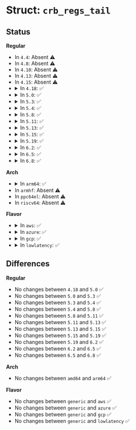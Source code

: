 # Struct: <code>crb_regs_tail</code>

## Status
<b>Regular</b>
<ul>
<li>
In <code>4.4</code>: Absent ⚠️
</li>
<li>
In <code>4.8</code>: Absent ⚠️
</li>
<li>
In <code>4.10</code>: Absent ⚠️
</li>
<li>
In <code>4.13</code>: Absent ⚠️
</li>
<li>
In <code>4.15</code>: Absent ⚠️
</li>
<li>
<details>
<summary>In <code>4.18</code>: ✅</summary>

```c
struct crb_regs_tail {
    u32 ctrl_req;
    u32 ctrl_sts;
    u32 ctrl_cancel;
    u32 ctrl_start;
    u32 ctrl_int_enable;
    u32 ctrl_int_sts;
    u32 ctrl_cmd_size;
    u32 ctrl_cmd_pa_low;
    u32 ctrl_cmd_pa_high;
    u32 ctrl_rsp_size;
    u64 ctrl_rsp_pa;
};
```
</details>
</li>
<li>
<details>
<summary>In <code>5.0</code>: ✅</summary>

```c
struct crb_regs_tail {
    u32 ctrl_req;
    u32 ctrl_sts;
    u32 ctrl_cancel;
    u32 ctrl_start;
    u32 ctrl_int_enable;
    u32 ctrl_int_sts;
    u32 ctrl_cmd_size;
    u32 ctrl_cmd_pa_low;
    u32 ctrl_cmd_pa_high;
    u32 ctrl_rsp_size;
    u64 ctrl_rsp_pa;
};
```
</details>
</li>
<li>
<details>
<summary>In <code>5.3</code>: ✅</summary>

```c
struct crb_regs_tail {
    u32 ctrl_req;
    u32 ctrl_sts;
    u32 ctrl_cancel;
    u32 ctrl_start;
    u32 ctrl_int_enable;
    u32 ctrl_int_sts;
    u32 ctrl_cmd_size;
    u32 ctrl_cmd_pa_low;
    u32 ctrl_cmd_pa_high;
    u32 ctrl_rsp_size;
    u64 ctrl_rsp_pa;
};
```
</details>
</li>
<li>
<details>
<summary>In <code>5.4</code>: ✅</summary>

```c
struct crb_regs_tail {
    u32 ctrl_req;
    u32 ctrl_sts;
    u32 ctrl_cancel;
    u32 ctrl_start;
    u32 ctrl_int_enable;
    u32 ctrl_int_sts;
    u32 ctrl_cmd_size;
    u32 ctrl_cmd_pa_low;
    u32 ctrl_cmd_pa_high;
    u32 ctrl_rsp_size;
    u64 ctrl_rsp_pa;
};
```
</details>
</li>
<li>
<details>
<summary>In <code>5.8</code>: ✅</summary>

```c
struct crb_regs_tail {
    u32 ctrl_req;
    u32 ctrl_sts;
    u32 ctrl_cancel;
    u32 ctrl_start;
    u32 ctrl_int_enable;
    u32 ctrl_int_sts;
    u32 ctrl_cmd_size;
    u32 ctrl_cmd_pa_low;
    u32 ctrl_cmd_pa_high;
    u32 ctrl_rsp_size;
    u64 ctrl_rsp_pa;
};
```
</details>
</li>
<li>
<details>
<summary>In <code>5.11</code>: ✅</summary>

```c
struct crb_regs_tail {
    u32 ctrl_req;
    u32 ctrl_sts;
    u32 ctrl_cancel;
    u32 ctrl_start;
    u32 ctrl_int_enable;
    u32 ctrl_int_sts;
    u32 ctrl_cmd_size;
    u32 ctrl_cmd_pa_low;
    u32 ctrl_cmd_pa_high;
    u32 ctrl_rsp_size;
    u64 ctrl_rsp_pa;
};
```
</details>
</li>
<li>
<details>
<summary>In <code>5.13</code>: ✅</summary>

```c
struct crb_regs_tail {
    u32 ctrl_req;
    u32 ctrl_sts;
    u32 ctrl_cancel;
    u32 ctrl_start;
    u32 ctrl_int_enable;
    u32 ctrl_int_sts;
    u32 ctrl_cmd_size;
    u32 ctrl_cmd_pa_low;
    u32 ctrl_cmd_pa_high;
    u32 ctrl_rsp_size;
    u64 ctrl_rsp_pa;
};
```
</details>
</li>
<li>
<details>
<summary>In <code>5.15</code>: ✅</summary>

```c
struct crb_regs_tail {
    u32 ctrl_req;
    u32 ctrl_sts;
    u32 ctrl_cancel;
    u32 ctrl_start;
    u32 ctrl_int_enable;
    u32 ctrl_int_sts;
    u32 ctrl_cmd_size;
    u32 ctrl_cmd_pa_low;
    u32 ctrl_cmd_pa_high;
    u32 ctrl_rsp_size;
    u64 ctrl_rsp_pa;
};
```
</details>
</li>
<li>
<details>
<summary>In <code>5.19</code>: ✅</summary>

```c
struct crb_regs_tail {
    u32 ctrl_req;
    u32 ctrl_sts;
    u32 ctrl_cancel;
    u32 ctrl_start;
    u32 ctrl_int_enable;
    u32 ctrl_int_sts;
    u32 ctrl_cmd_size;
    u32 ctrl_cmd_pa_low;
    u32 ctrl_cmd_pa_high;
    u32 ctrl_rsp_size;
    u64 ctrl_rsp_pa;
};
```
</details>
</li>
<li>
<details>
<summary>In <code>6.2</code>: ✅</summary>

```c
struct crb_regs_tail {
    u32 ctrl_req;
    u32 ctrl_sts;
    u32 ctrl_cancel;
    u32 ctrl_start;
    u32 ctrl_int_enable;
    u32 ctrl_int_sts;
    u32 ctrl_cmd_size;
    u32 ctrl_cmd_pa_low;
    u32 ctrl_cmd_pa_high;
    u32 ctrl_rsp_size;
    u64 ctrl_rsp_pa;
};
```
</details>
</li>
<li>
<details>
<summary>In <code>6.5</code>: ✅</summary>

```c
struct crb_regs_tail {
    u32 ctrl_req;
    u32 ctrl_sts;
    u32 ctrl_cancel;
    u32 ctrl_start;
    u32 ctrl_int_enable;
    u32 ctrl_int_sts;
    u32 ctrl_cmd_size;
    u32 ctrl_cmd_pa_low;
    u32 ctrl_cmd_pa_high;
    u32 ctrl_rsp_size;
    u64 ctrl_rsp_pa;
};
```
</details>
</li>
<li>
<details>
<summary>In <code>6.8</code>: ✅</summary>

```c
struct crb_regs_tail {
    u32 ctrl_req;
    u32 ctrl_sts;
    u32 ctrl_cancel;
    u32 ctrl_start;
    u32 ctrl_int_enable;
    u32 ctrl_int_sts;
    u32 ctrl_cmd_size;
    u32 ctrl_cmd_pa_low;
    u32 ctrl_cmd_pa_high;
    u32 ctrl_rsp_size;
    u64 ctrl_rsp_pa;
};
```
</details>
</li>
</ul>
<b>Arch</b>
<ul>
<li>
<details>
<summary>In <code>arm64</code>: ✅</summary>

```c
struct crb_regs_tail {
    u32 ctrl_req;
    u32 ctrl_sts;
    u32 ctrl_cancel;
    u32 ctrl_start;
    u32 ctrl_int_enable;
    u32 ctrl_int_sts;
    u32 ctrl_cmd_size;
    u32 ctrl_cmd_pa_low;
    u32 ctrl_cmd_pa_high;
    u32 ctrl_rsp_size;
    u64 ctrl_rsp_pa;
};
```
</details>
</li>
<li>
In <code>armhf</code>: Absent ⚠️
</li>
<li>
In <code>ppc64el</code>: Absent ⚠️
</li>
<li>
In <code>riscv64</code>: Absent ⚠️
</li>
</ul>
<b>Flavor</b>
<ul>
<li>
<details>
<summary>In <code>aws</code>: ✅</summary>

```c
struct crb_regs_tail {
    u32 ctrl_req;
    u32 ctrl_sts;
    u32 ctrl_cancel;
    u32 ctrl_start;
    u32 ctrl_int_enable;
    u32 ctrl_int_sts;
    u32 ctrl_cmd_size;
    u32 ctrl_cmd_pa_low;
    u32 ctrl_cmd_pa_high;
    u32 ctrl_rsp_size;
    u64 ctrl_rsp_pa;
};
```
</details>
</li>
<li>
<details>
<summary>In <code>azure</code>: ✅</summary>

```c
struct crb_regs_tail {
    u32 ctrl_req;
    u32 ctrl_sts;
    u32 ctrl_cancel;
    u32 ctrl_start;
    u32 ctrl_int_enable;
    u32 ctrl_int_sts;
    u32 ctrl_cmd_size;
    u32 ctrl_cmd_pa_low;
    u32 ctrl_cmd_pa_high;
    u32 ctrl_rsp_size;
    u64 ctrl_rsp_pa;
};
```
</details>
</li>
<li>
<details>
<summary>In <code>gcp</code>: ✅</summary>

```c
struct crb_regs_tail {
    u32 ctrl_req;
    u32 ctrl_sts;
    u32 ctrl_cancel;
    u32 ctrl_start;
    u32 ctrl_int_enable;
    u32 ctrl_int_sts;
    u32 ctrl_cmd_size;
    u32 ctrl_cmd_pa_low;
    u32 ctrl_cmd_pa_high;
    u32 ctrl_rsp_size;
    u64 ctrl_rsp_pa;
};
```
</details>
</li>
<li>
<details>
<summary>In <code>lowlatency</code>: ✅</summary>

```c
struct crb_regs_tail {
    u32 ctrl_req;
    u32 ctrl_sts;
    u32 ctrl_cancel;
    u32 ctrl_start;
    u32 ctrl_int_enable;
    u32 ctrl_int_sts;
    u32 ctrl_cmd_size;
    u32 ctrl_cmd_pa_low;
    u32 ctrl_cmd_pa_high;
    u32 ctrl_rsp_size;
    u64 ctrl_rsp_pa;
};
```
</details>
</li>
</ul>

## Differences
<b>Regular</b>
<ul>
<li>
No changes between <code>4.18</code> and <code>5.0</code> ✅
</li>
<li>
No changes between <code>5.0</code> and <code>5.3</code> ✅
</li>
<li>
No changes between <code>5.3</code> and <code>5.4</code> ✅
</li>
<li>
No changes between <code>5.4</code> and <code>5.8</code> ✅
</li>
<li>
No changes between <code>5.8</code> and <code>5.11</code> ✅
</li>
<li>
No changes between <code>5.11</code> and <code>5.13</code> ✅
</li>
<li>
No changes between <code>5.13</code> and <code>5.15</code> ✅
</li>
<li>
No changes between <code>5.15</code> and <code>5.19</code> ✅
</li>
<li>
No changes between <code>5.19</code> and <code>6.2</code> ✅
</li>
<li>
No changes between <code>6.2</code> and <code>6.5</code> ✅
</li>
<li>
No changes between <code>6.5</code> and <code>6.8</code> ✅
</li>
</ul>
<b>Arch</b>
<ul>
<li>
No changes between <code>amd64</code> and <code>arm64</code> ✅
</li>
</ul>
<b>Flavor</b>
<ul>
<li>
No changes between <code>generic</code> and <code>aws</code> ✅
</li>
<li>
No changes between <code>generic</code> and <code>azure</code> ✅
</li>
<li>
No changes between <code>generic</code> and <code>gcp</code> ✅
</li>
<li>
No changes between <code>generic</code> and <code>lowlatency</code> ✅
</li>
</ul>
